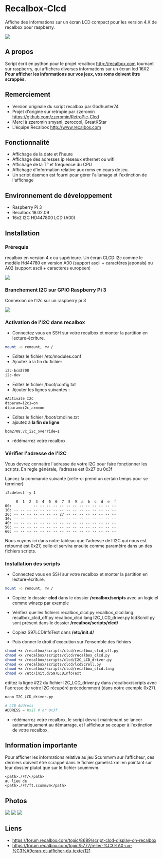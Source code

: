 # Recalbox-Clcd

Affiche des informations sur un écran LCD compact pour les version 4.X de recalbox pour raspberry.

![ ](http://i.imgur.com/CGAyTAlm.jpg)

## A propos

Script écrit en python pour le projet recalbox <http://recalbox.com>
tournant sur raspberry, qui affichera diverses informations sur un écran lcd 16X2
**Pour afficher les informations sur vos jeux, vos roms doivent être scrappés.**

## Remerciement

* Version originale du script recalbox par Godhunter74
* Projet d'origine sur retropie par zzeromin <https://github.com/zzeromin/RetroPie-Clcd>
* Merci à zzeromin smyani, zerocool, GreatKStar
* L'équipe Recalbox <http://www.recalbox.com>

## Fonctionnalité

* Affichage de la date et l'heure
* Affichage des adresses ip réseaux ethernet ou wifi
* Affichage de la T° et fréquence du CPU
* Affichage d'information relative aux roms en cours de jeu.
* Un script daemon est fourni pour gérer l'allumage et l'extinction de l'affichage

## Environnement de développement

* Raspberry Pi 3
* Recalbox 18.02.09
* 16x2 I2C HD447800 LCD (A00)

## Installation

### Prérequis

recalbox en version 4.x ou supérieure.
Un écran CLCD I2c comme le modèle Hd44780 en version A00 (support ascii + caractères japonais) ou A02 (support ascii + caractères européen)

![ ](http://i.imgur.com/YrDDhwUm.jpg)

### Branchement I2C sur GPIO Raspberry Pi 3

Connexion de l'I2c sur un raspberry pi 3

![ ](http://i.imgur.com/NKswbgr.png)

### Activation de l'I2C dans recalbox

* Connectez vous en SSH sur votre recalbox et monter la partition en lecture-écriture.

```Bash
mount -o remount, rw /
```

* Editez le fichier /etc/modules.conf
* Ajoutez à la fin du fichier

```txt
i2c-bcm2708
i2c-dev
```

* Editez le fichier /boot/config.txt
* Ajouter les lignes suivantes :

```txt
#Activate I2C
dtparam=i2c1=on
dtparam=i2c_arm=on
```

* Editez le fichier /boot/cmdline.txt
* ajoutez à **la fin de ligne**

```txt
bcm2708.vc_i2c_override=1
```

* rédémarrez votre recalbox

### Vérifier l'adresse de l'I2C

Vous devrez connaitre l'adresse de votre I2C pour faire fonctionner les scripts.
En règle générale, l'adresse est 0x27 ou 0x3f

Lancez la commande suivante (celle-ci prend un certain temps pour se terminer)

```txt
i2cdetect -y 1
```

```Txt
     0  1  2  3  4  5  6  7  8  9  a  b  c  d  e  f
00:          -- -- -- -- -- -- -- -- -- -- -- -- --
10: -- -- -- -- -- -- -- -- -- -- -- -- -- -- -- --
20: -- -- -- -- -- -- -- 27 -- -- -- -- -- -- -- --
30: -- -- -- -- -- -- -- -- -- -- -- -- -- -- -- --
40: -- -- -- -- -- -- -- -- -- -- -- -- -- -- -- --
50: -- -- -- -- -- -- -- -- -- -- -- -- -- -- -- --
60: -- -- -- -- -- -- -- -- -- -- -- -- -- -- -- --
```

Nous voyons ici dans notre tableau que l'adresse de l'I2C qui nous est retourné est 0x27, celle-ci servira ensuite comme paramètre dans un des fichiers scripts.

### Installation des scripts

* Connectez vous en SSH sur votre recalbox et monter la partition en lecture-écriture.

```Bash
mount -o remount, rw /
```

* Copiez le dossier **clcd** dans le dossier **/recalbox/scripts** avec un logiciel comme winscp par exemple

* Vérifiez que les fichiers
        recalbox_clcd.py
        recalbox_clcd.lang
        recalbox_clcd_off.py
        recalbox_clcd.lang
        I2C_LCD_driver.py
        lcdScroll.py
    sont présent dans le dossier **/recalbox/scripts/clcd/**

* Copiez
        S97LCDInfoText
    dans **/etc/init.d/**

* Puis donner le droit d'execution sur l'ensemble des fichiers

```Bash
chmod +x /recalbox/scripts/clcd/recalbox_clcd_off.py
chmod +x /recalbox/scripts/clcd/recalbox_clcd.py
chmod +x /recalbox/scripts/clcd/I2C_LCD_driver.py
chmod +x /recalbox/scripts/clcd/lcdScroll.py
chmod +x /recalbox/scripts/clcd/recalbox_clcd.lang
chmod +x /etc/init.d/S97LCDInfoText
```

editez la ligne #22 du fichier I2C_LCD_driver.py dans /recalbox/scripts avec l'adresse de votre I2C récupéré précédemment (dans notre exemple 0x27).

```python
nano I2C_LCD_driver.py

# LCD Address
ADDRESS = 0x27 # or 0x3f
```

* rédémarrez votre recalbox, le script devrait maintenant se lancer automatiquement au démarrage, et l'afficheur se couper à l'extinction de votre recalbox.

## Information importante

Pour afficher les informations relative au jeu Scummvm sur l'afficheur, ces derniers doivent être scrappé dans le fichier gamelist.xml en pointant sur leur dossier plutot que sur le fichier scummvm.

```txt
<path>./FT/</path>
au lieu de
<path>./FT/ft.scummvm</path>
```

## Photos

![ ](http://i.imgur.com/PEAyQm2m.jpg)
![ ](http://i.imgur.com/fsXfArEm.jpg)
![ ](http://i.imgur.com/qesmRu6m.jpg)

## Liens

* <https://forum.recalbox.com/topic/8689/script-clcd-display-on-recalbox>
* <https://forum.recalbox.com/topic/5777/relier-%C3%A0-un-%C3%A9cran-et-afficher-du-texte/121>

